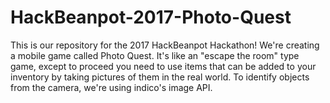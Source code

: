 # HackBeanpot-2017-Photo-Quest

This is our repository for the 2017 HackBeanpot Hackathon! We're creating a mobile game called Photo Quest.
It's like an "escape the room" type game, except to proceed you need to use items that can be added to your inventory by taking pictures of them in the real world. 
To identify objects from the camera, we're using indico's image API. 
